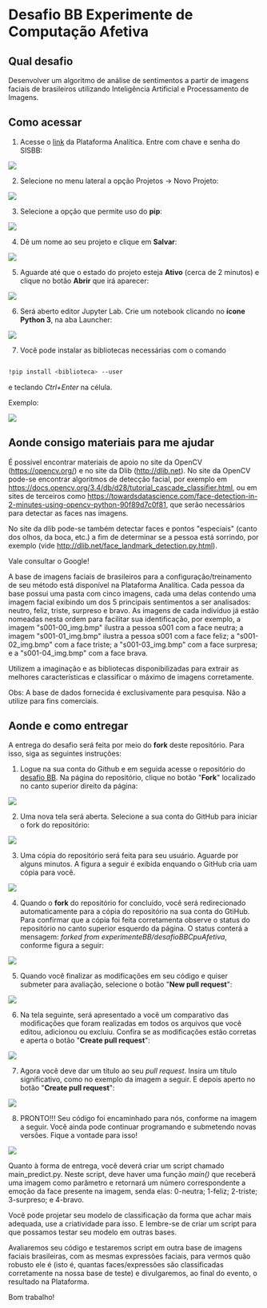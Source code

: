 # Desafio BB Experimente de Computação Afetiva

## Qual desafio
Desenvolver um algoritmo de análise de sentimentos a partir de imagens faciais de brasileiros utilizando Inteligência Artificial e Processamento de Imagens.

## Como acessar

1. Acesse o [link](http://analitica.big.intranet.bb.com.br) da Plataforma Analítica. Entre com chave e senha do SISBB:

<img src="img/criacao-projeto-1.png">

2. Selecione no menu lateral a opção Projetos ->  Novo Projeto:

<img src="img/criacao-projeto-2.png">

3. Selecione a opção que permite uso do **pip**:

<img src="img/criacao-projeto-3.png">

4. Dê um nome ao seu projeto e clique em **Salvar**:

<img src="img/criacao-projeto-4.png">

5. Aguarde até que o estado do projeto esteja **Ativo** (cerca de 2 minutos) e clique no botão **Abrir** que irá aparecer:

<img src="img/criacao-projeto-5.png">

6. Será aberto editor Jupyter Lab. Crie um notebook clicando no **ícone Python 3**, na aba Launcher:

<img src="img/criacao-projeto-6.png">

7. Você pode instalar as bibliotecas necessárias com o comando 

```sh

!pip install <biblioteca> --user

```

e teclando *Ctrl+Enter* na célula.

Exemplo:

<img src="img/criacao-projeto-7.png">


## Aonde consigo materiais para me ajudar
É possível encontrar materiais de apoio no site da OpenCV (https://opencv.org/) e no site da Dlib (http://dlib.net).
No site da OpenCV pode-se encontrar algoritmos de detecção facial, por exemplo em https://docs.opencv.org/3.4/db/d28/tutorial_cascade_classifier.html, ou em sites de terceiros como https://towardsdatascience.com/face-detection-in-2-minutes-using-opencv-python-90f89d7c0f81, que serão necessários para detectar as faces nas imagens.
 
No site da dlib pode-se também detectar faces e pontos "especiais" (canto dos olhos, da boca, etc.) a fim de determinar se a pessoa está sorrindo, por exemplo (vide http://dlib.net/face_landmark_detection.py.html).   
 
Vale consultar o Google!
 
A base de imagens faciais de brasileiros para a configuração/treinamento de seu método está disponível na Plataforma Analítica. Cada pessoa da base possui uma pasta com cinco imagens, cada uma delas contendo uma imagem facial exibindo um dos 5 principais sentimentos a ser analisados: neutro, feliz, triste, surpreso e bravo. As imagens de cada indivíduo já estão nomeadas nesta ordem para facilitar sua identificação, por exemplo, a imagem "s001-00_img.bmp" ilustra a pessoa s001 com a face neutra; a imagem  "s001-01_img.bmp" ilustra a pessoa s001 com a face feliz; a "s001-02_img.bmp" com a face triste; a "s001-03_img.bmp" com a face surpresa; e a "s001-04_img.bmp" com a face brava.

Utilizem a imaginação e as bibliotecas disponibilizadas para extrair as melhores características e classificar o máximo de imagens corretamente.

Obs: A base de dados fornecida é exclusivamente para pesquisa. Não a utilize para fins comerciais.

## Aonde e como entregar
A entrega do desafio será feita por meio do **fork** deste repositório. Para isso, siga as seguintes instruções:

1) Logue na sua conta do Github e em seguida acesse o repositório do [desafio BB](https://github.com/experimenteBB/desafioBBCpuAfetiva). Na página do repositório, clique no botão "**Fork**" localizado no canto superior direito da página:

<img src="img/fork_1.png">

2) Uma nova tela será aberta. Selecione a sua conta do GitHub para iniciar o fork do repositório:

<img src="img/fork_2.png">

3) Uma cópia do repositório será feita para seu usuário. Aguarde por alguns minutos. A figura a seguir é exibida enquando o GitHub cria uam cópia para você.

<img src="img/fork_3.PNG">

4) Quando o **fork** do repositório for concluído, você será redirecionado automaticamente para a cópia do repositório na sua conta do GtiHub. Para confirmar que a cópia foi feita corretamenta observe o status do repositório no canto superior esquerdo da página. O status conterá a mensagem: *forked from experimenteBB/desafioBBCpuAfetiva*, conforme figura a seguir:

<img src="img/fork_4.png">

5) Quando você finalizar as modificações em seu código e quiser submeter para avaliação, selecione o botão "**New pull request**":

<img src="img/mr_1.png">

6) Na tela seguinte, será apresentado a você um comparativo das modificações que foram realizadas em todos os arquivos que você editou, adicionou ou excluiu. Confira se as modificações estão corretas e aperta o botão "**Create pull request**":

<img src="img/mr_2.png">

7) Agora você deve dar um título ao seu *pull request*. Insira um título significativo, como no exemplo da imagem a seguir. E depois aperto no botão "**Create pull request**":

<img src="img/mr_3.png">

8) PRONTO!!! Seu código foi encaminhado para nós, conforme na imagem a seguir. Você ainda pode continuar programando e submetendo novas versões. Fique a vontade para isso!

<img src="img/mr_4.png">

Quanto à forma de entrega, você deverá criar um script chamado main_predict.py. Neste script, deve haver uma função *main()* que receberá uma imagem como parâmetro e retornará um número correspondente a emoção da face presente na imagem, senda elas: 0-neutra; 1-feliz; 2-triste; 3-surpreso; e 4-bravo.

Você pode projetar seu modelo de classificação da forma que achar mais adequada, use a criatividade para isso. E lembre-se de criar um script para que possamos testar seu modelo em outras bases. 

Avaliaremos seu código e testaremos script em outra base de imagens faciais brasileiras, com as mesmas expressões faciais, para vermos quão robusto ele é (isto é, quantas faces/expressões são classificadas corretamente na nossa base de teste) e divulgaremos, ao final do evento, o resultado na Plataforma.

Bom trabalho!
